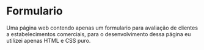 # Formulario
 Uma página web contendo apenas um formulario para avaliação de clientes a estabelecimentos comerciais, para o desenvolvimento dessa página eu utilizei apenas HTML e CSS puro.
